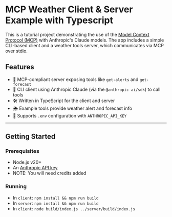 # MCP Weather Client & Server Example with Typescript

This is a tutorial project demonstrating the use of the [Model Context Protocol (MCP)](https://modelcontextprotocol.io) with Anthropic's Claude models. The app includes a simple CLI-based client and a weather tools server, which communicates via MCP over stdio.

## Features

- 🔌 MCP-compliant server exposing tools like `get-alerts` and `get-forecast`
- 🤖 CLI client using Anthropic Claude (via the `@anthropic-ai/sdk`) to call tools
- 🛠️ Written in TypeScript for the client and server
- 🌦️ Example tools provide weather alert and forecast info
- 🔐 Supports `.env` configuration with `ANTHROPIC_API_KEY`

---

## Getting Started

### Prerequisites

- Node.js v20+
- An [Anthropic API key](https://console.anthropic.com/settings/keys)
- NOTE: You will need credits added

### Running
- In `client`: `npm install && npm run build`
- In `server`: `npm install && npm run build`
- In `client`: `node build/index.js ../server/build/index.js` 
